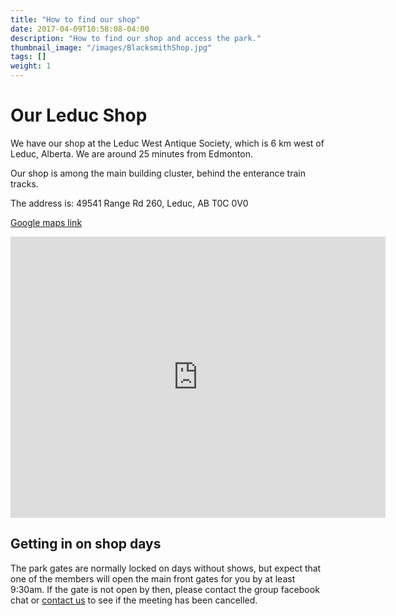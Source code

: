 ```yaml
---
title: "How to find our shop"
date: 2017-04-09T10:58:08-04:00
description: "How to find our shop and access the park."
thumbnail_image: "/images/BlacksmithShop.jpg"
tags: []
weight: 1
---
```

# Our Leduc Shop

We have our shop at the Leduc West Antique Society, which is 6 km west of Leduc, Alberta. We are around 25 minutes from Edmonton.

Our shop is among the main building cluster, behind the enterance train tracks.

The address is:
49541 Range Rd 260, Leduc, AB T0C 0V0

[Google maps link](https://maps.app.goo.gl/8nP6Y7tW2LUaPNFJ6)

<iframe src="https://www.google.com/maps/embed?pb=!1m18!1m12!1m3!1d2855.003969538122!2d-113.66081972301622!3d53.273392880179266!2m3!1f0!2f0!3f0!3m2!1i1024!2i768!4f13.1!3m3!1m2!1s0x539ffa66f2d9f149%3A0xa89240fc5b6e896f!2sLeduc%20West%20Antique%20Society!5e1!3m2!1sen!2sca!4v1742619513528!5m2!1sen!2sca" width="600" height="450" style="border:0;" allowfullscreen="" loading="lazy" referrerpolicy="no-referrer-when-downgrade"></iframe>

## Getting in on shop days

The park gates are normally locked on days without shows, but expect that one of the members will open the main front gates for you by at least 9:30am. If the gate is not open by then, please contact the group facebook chat or [contact us](/contact) to see if the meeting has been cancelled.